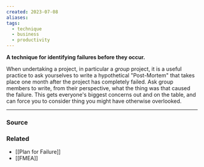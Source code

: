 ```yaml
---
created: 2023-07-08
aliases: 
tags:
  - technique
  - business
  - productivity
---
```

**A technique for identifying failures before they occur.**

When undertaking a project, in particular a *group* project, it is a useful practice to ask yourselves to write a hypothetical "Post-Mortem" that takes place one month after the project has completely failed. Ask group members to write, from their perspective, what the thing was that caused the failure. This gets everyone's biggest concerns out and on the table, and can force you to consider thing you might have otherwise overlooked. 

****
### Source

### Related
- [[Plan for Failure]] 
- [[FMEA]]